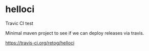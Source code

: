 helloci
=======


Travic CI test

Minimal maven project to see if we can deploy releases via travis.


https://travis-ci.org/retog/helloci
